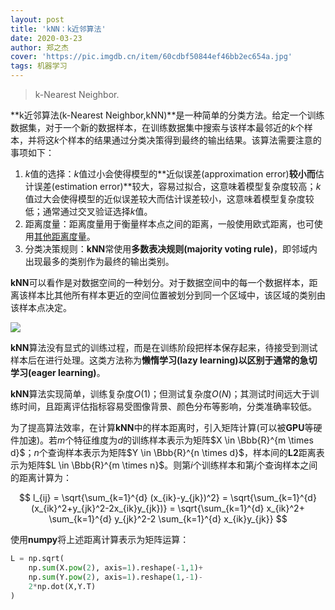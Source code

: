 ```yaml
---
layout: post
title: 'kNN：k近邻算法'
date: 2020-03-23
author: 郑之杰
cover: 'https://pic.imgdb.cn/item/60cdbf50844ef46bb2ec654a.jpg'
tags: 机器学习
---
```


> k-Nearest Neighbor.

**k近邻算法(k-Nearest Neighbor,kNN)**是一种简单的分类方法。给定一个训练数据集，对于一个新的数据样本，在训练数据集中搜索与该样本最邻近的$k$个样本，并将这$k$个样本的结果通过分类决策得到最终的输出结果。该算法需要注意的事项如下：
1. $k$值的选择：$k$值过小会使得模型的**近似误差(approximation error)**较小而**估计误差(estimation error)**较大，容易过拟合，这意味着模型复杂度较高；$k$值过大会使得模型的近似误差较大而估计误差较小，这意味着模型复杂度较低；通常通过交叉验证选择$k$值。
2. 距离度量：距离度量用于衡量样本点之间的距离，一般使用欧式距离，也可使用[其他距离度量](https://0809zheng.github.io/2021/02/08/distance.html)。
3. 分类决策规则：**kNN**常使用**多数表决规则(majority voting rule)**，即邻域内出现最多的类别作为最终的输出类别。

**kNN**可以看作是对数据空间的一种划分。对于数据空间中的每一个数据样本，距离该样本比其他所有样本更近的空间位置被划分到同一个区域中，该区域的类别由该样本点决定。

![](https://pic.imgdb.cn/item/60cdbf50844ef46bb2ec654a.jpg)


**kNN**算法没有显式的训练过程，而是在训练阶段把样本保存起来，待接受到测试样本后在进行处理。这类方法称为**懒惰学习(lazy learning)**以区别于通常的**急切学习(eager learning)**。

**kNN**算法实现简单，训练复杂度$O(1)$；但测试复杂度$O(N)$；其测试时间远大于训练时间，且距离评估指标容易受图像背景、颜色分布等影响，分类准确率较低。

为了提高算法效率，在计算**kNN**中的样本距离时，引入矩阵计算(可以被**GPU**等硬件加速)。若$m$个特征维度为$d$的训练样本表示为矩阵$X \in \Bbb{R}^{m \times d}$；$n$个查询样本表示为矩阵$Y \in \Bbb{R}^{n \times d}$，样本间的**L2**距离表示为矩阵$L \in \Bbb{R}^{m \times n}$。则第$i$个训练样本和第$j$个查询样本之间的距离计算为：

$$ l_{ij} = \sqrt{\sum_{k=1}^{d} (x_{ik}-y_{jk})^2} = \sqrt{\sum_{k=1}^{d} (x_{ik}^2+y_{jk}^2-2x_{ik}y_{jk})} = \sqrt{\sum_{k=1}^{d} x_{ik}^2+ \sum_{k=1}^{d} y_{jk}^2-2 \sum_{k=1}^{d} x_{ik}y_{jk}} $$

使用**numpy**将上述距离计算表示为矩阵运算：

```python
L = np.sqrt(
    np.sum(X.pow(2), axis=1).reshape(-1,1)+
    np.sum(Y.pow(2), axis=1).reshape(1,-1)-
    2*np.dot(X,Y.T)
)
```
